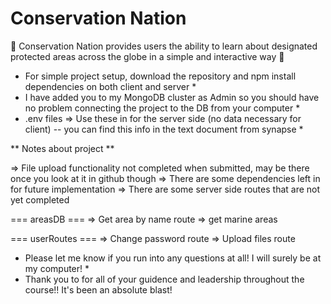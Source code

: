 # Conservation Nation

🌳 Conservation Nation provides users the ability to learn about designated protected areas across the globe in a simple and interactive way 🌳  


- For simple project setup, download the repository and npm install dependencies on both client and server \*
- I have added you to my MongoDB cluster as Admin so you should have no problem connecting the project to the DB from your computer \*
- .env files => Use these in for the server side (no data necessary for client) -- you can find this info in the text document from synapse \*

** Notes about project **

=> File upload functionality not completed when submitted, may be there once you look at it in github though
=> There are some dependencies left in for future implementation
=> There are some server side routes that are not yet completed

=== areasDB ===
=> Get area by name route
=> get marine areas

=== userRoutes ===
=> Change password route
=> Upload files route

- Please let me know if you run into any questions at all! I will surely be at my computer! \*
- Thank you to for all of your guidence and leadership throughout the course!! It's been an absolute blast!
